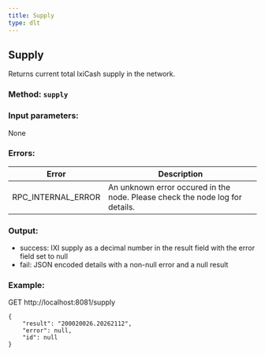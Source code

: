 ```yaml
---
title: Supply
type: dlt
---
```

## Supply
Returns current total IxiCash supply in the network.
### Method: `supply`
### Input parameters:
None

### Errors:

| Error | Description |
| --- | --- |
| RPC_INTERNAL_ERROR | An unknown error occured in the node. Please check the node log for details. |

### Output:
- success: IXI supply as a decimal number in the result field with the error field set to null
- fail: JSON encoded details with a non-null error and a null result

### Example:
GET http://localhost:8081/supply
```
{
	"result": "200020026.20262112",
	"error": null,
	"id": null
}
```

